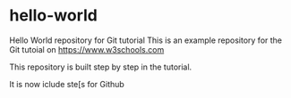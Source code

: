 # hello-world
Hello World repository for Git tutorial
This is an example repository for the Git tutoial on https://www.w3schools.com

This repository is built step by step in the tutorial.

It is now iclude ste[s for Github
